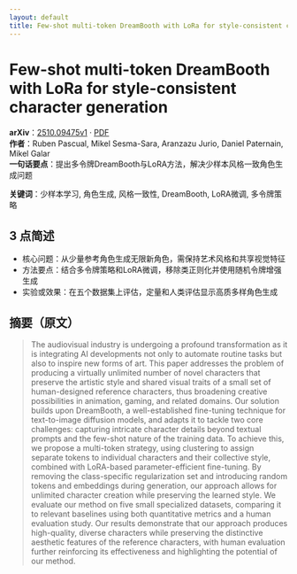 ```yaml
---
layout: default
title: Few-shot multi-token DreamBooth with LoRa for style-consistent character generation
---
```


# Few-shot multi-token DreamBooth with LoRa for style-consistent character generation
**arXiv**：[2510.09475v1](https://arxiv.org/abs/2510.09475) · [PDF](https://arxiv.org/pdf/2510.09475.pdf)  
**作者**：Ruben Pascual, Mikel Sesma-Sara, Aranzazu Jurio, Daniel Paternain, Mikel Galar  
**一句话要点**：提出多令牌DreamBooth与LoRA方法，解决少样本风格一致角色生成问题

**关键词**：少样本学习, 角色生成, 风格一致性, DreamBooth, LoRA微调, 多令牌策略

## 3 点简述
- 核心问题：从少量参考角色生成无限新角色，需保持艺术风格和共享视觉特征
- 方法要点：结合多令牌策略和LoRA微调，移除类正则化并使用随机令牌增强生成
- 实验或效果：在五个数据集上评估，定量和人类评估显示高质多样角色生成

## 摘要（原文）

> The audiovisual industry is undergoing a profound transformation as it is
> integrating AI developments not only to automate routine tasks but also to
> inspire new forms of art. This paper addresses the problem of producing a
> virtually unlimited number of novel characters that preserve the artistic style
> and shared visual traits of a small set of human-designed reference characters,
> thus broadening creative possibilities in animation, gaming, and related
> domains. Our solution builds upon DreamBooth, a well-established fine-tuning
> technique for text-to-image diffusion models, and adapts it to tackle two core
> challenges: capturing intricate character details beyond textual prompts and
> the few-shot nature of the training data. To achieve this, we propose a
> multi-token strategy, using clustering to assign separate tokens to individual
> characters and their collective style, combined with LoRA-based
> parameter-efficient fine-tuning. By removing the class-specific regularization
> set and introducing random tokens and embeddings during generation, our
> approach allows for unlimited character creation while preserving the learned
> style. We evaluate our method on five small specialized datasets, comparing it
> to relevant baselines using both quantitative metrics and a human evaluation
> study. Our results demonstrate that our approach produces high-quality, diverse
> characters while preserving the distinctive aesthetic features of the reference
> characters, with human evaluation further reinforcing its effectiveness and
> highlighting the potential of our method.

